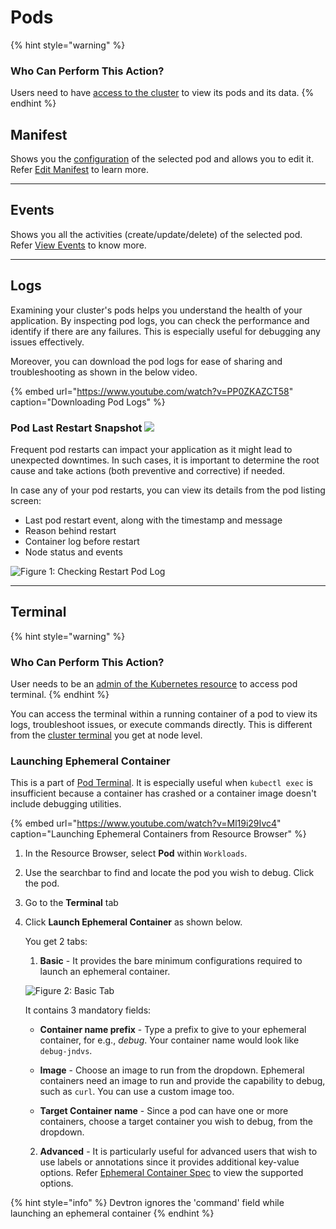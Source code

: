 # Pods

{% hint style="warning" %}
### Who Can Perform This Action?
Users need to have [access to the cluster](../authorization/user-permissions.md#kubernetes-resources-permissions) to view its pods and its data.
{% endhint %}

## Manifest

Shows you the [configuration](../resources/glossary.md#manifest) of the selected pod and allows you to edit it. Refer [Edit Manifest](#edit-manifest) to learn more.

---

## Events

Shows you all the activities (create/update/delete) of the selected pod. Refer [View Events](#view-events) to know more.

---

## Logs

Examining your cluster's pods helps you understand the health of your application. By inspecting pod logs, you can check the performance and identify if there are any failures. This is especially useful for debugging any issues effectively.

Moreover, you can download the pod logs for ease of sharing and troubleshooting as shown in the below video.

{% embed url="https://www.youtube.com/watch?v=PP0ZKAZCT58" caption="Downloading Pod Logs" %}

### Pod Last Restart Snapshot [![](https://devtron-public-asset.s3.us-east-2.amazonaws.com/images/elements/EnterpriseTag.svg)](https://devtron.ai/pricing)

Frequent pod restarts can impact your application as it might lead to unexpected downtimes. In such cases, it is important to determine the root cause and take actions (both preventive and corrective) if needed.

In case any of your pod restarts, you can view its details from the pod listing screen:
* Last pod restart event, along with the timestamp and message
* Reason behind restart
* Container log before restart
* Node status and events  

![Figure 1: Checking Restart Pod Log](https://devtron-public-asset.s3.us-east-2.amazonaws.com/images/kubernetes-resource-browser/restart-pod-log.gif)

---

## Terminal

{% hint style="warning" %}
### Who Can Perform This Action?
User needs to be an [admin of the Kubernetes resource](../../global-configurations/authorization/user-access.md#kubernetes-resources-permissions) to access pod terminal.
{% endhint %}

You can access the terminal within a running container of a pod to view its logs, troubleshoot issues, or execute commands directly. This is different from the [cluster terminal](#cluster-terminal) you get at node level. 

### Launching Ephemeral Container

This is a part of [Pod Terminal](#pod-terminal). It is especially useful when `kubectl exec` is insufficient because a container has crashed or a container image doesn't include debugging utilities.

{% embed url="https://www.youtube.com/watch?v=Ml19i29Ivc4" caption="Launching Ephemeral Containers from Resource Browser" %}

1. In the Resource Browser, select **Pod** within `Workloads`.
2. Use the searchbar to find and locate the pod you wish to debug. Click the pod.
3. Go to the **Terminal** tab 
4. Click **Launch Ephemeral Container** as shown below.

    You get 2 tabs:
    1. **Basic** - It provides the bare minimum configurations required to launch an ephemeral container.

    ![Figure 2: Basic Tab](https://devtron-public-asset.s3.us-east-2.amazonaws.com/images/debugging-deployment-and-monitoring/basic.jpg)

    It contains 3 mandatory fields:

    * **Container name prefix** - Type a prefix to give to your ephemeral container, for e.g., *debug*. Your container name would look like `debug-jndvs`.

    * **Image** - Choose an image to run from the dropdown. Ephemeral containers need an image to run and provide the capability to debug, such as `curl`. You can use a custom image too.
    
    * **Target Container name** - Since a pod can have one or more containers, choose a target container you wish to debug, from the dropdown.

    2. **Advanced** - It is particularly useful for advanced users that wish to use labels or annotations since it provides additional key-value options. Refer [Ephemeral Container Spec](https://kubernetes.io/docs/reference/generated/kubernetes-api/v1.28/#ephemeralcontainer-v1-core) to view the supported options.
    
{% hint style="info" %}
Devtron ignores the 'command' field while launching an ephemeral container
{% endhint %}